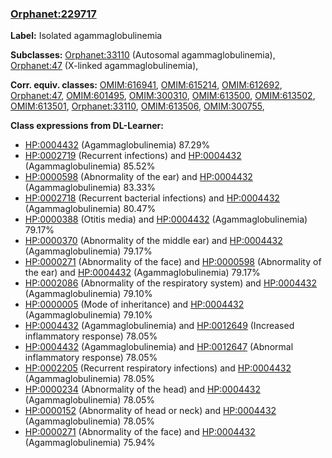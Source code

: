 
### [Orphanet:229717](http://www.orpha.net/ORDO/Orphanet_229717)
**Label:** Isolated agammaglobulinemia

**Subclasses:** [Orphanet:33110](http://www.orpha.net/ORDO/Orphanet_33110) (Autosomal agammaglobulinemia), [Orphanet:47](http://www.orpha.net/ORDO/Orphanet_47) (X-linked agammaglobulinemia), 

**Corr. equiv. classes:** [OMIM:616941](http://purl.obolibrary.org/obo/OMIM_616941), [OMIM:615214](http://purl.obolibrary.org/obo/OMIM_615214), [OMIM:612692](http://purl.obolibrary.org/obo/OMIM_612692), [Orphanet:47](http://www.orpha.net/ORDO/Orphanet_47), [OMIM:601495](http://purl.obolibrary.org/obo/OMIM_601495), [OMIM:300310](http://purl.obolibrary.org/obo/OMIM_300310), [OMIM:613500](http://purl.obolibrary.org/obo/OMIM_613500), [OMIM:613502](http://purl.obolibrary.org/obo/OMIM_613502), [OMIM:613501](http://purl.obolibrary.org/obo/OMIM_613501), [Orphanet:33110](http://www.orpha.net/ORDO/Orphanet_33110), [OMIM:613506](http://purl.obolibrary.org/obo/OMIM_613506), [OMIM:300755](http://purl.obolibrary.org/obo/OMIM_300755), 

**Class expressions from DL-Learner:**

- [HP:0004432](http://purl.obolibrary.org/obo/HP_0004432) (Agammaglobulinemia) 87.29%
- [HP:0002719](http://purl.obolibrary.org/obo/HP_0002719) (Recurrent infections) and [HP:0004432](http://purl.obolibrary.org/obo/HP_0004432) (Agammaglobulinemia) 85.52%
- [HP:0000598](http://purl.obolibrary.org/obo/HP_0000598) (Abnormality of the ear) and [HP:0004432](http://purl.obolibrary.org/obo/HP_0004432) (Agammaglobulinemia) 83.33%
- [HP:0002718](http://purl.obolibrary.org/obo/HP_0002718) (Recurrent bacterial infections) and [HP:0004432](http://purl.obolibrary.org/obo/HP_0004432) (Agammaglobulinemia) 80.47%
- [HP:0000388](http://purl.obolibrary.org/obo/HP_0000388) (Otitis media) and [HP:0004432](http://purl.obolibrary.org/obo/HP_0004432) (Agammaglobulinemia) 79.17%
- [HP:0000370](http://purl.obolibrary.org/obo/HP_0000370) (Abnormality of the middle ear) and [HP:0004432](http://purl.obolibrary.org/obo/HP_0004432) (Agammaglobulinemia) 79.17%
- [HP:0000271](http://purl.obolibrary.org/obo/HP_0000271) (Abnormality of the face) and [HP:0000598](http://purl.obolibrary.org/obo/HP_0000598) (Abnormality of the ear) and [HP:0004432](http://purl.obolibrary.org/obo/HP_0004432) (Agammaglobulinemia) 79.17%
- [HP:0002086](http://purl.obolibrary.org/obo/HP_0002086) (Abnormality of the respiratory system) and [HP:0004432](http://purl.obolibrary.org/obo/HP_0004432) (Agammaglobulinemia) 79.10%
- [HP:0000005](http://purl.obolibrary.org/obo/HP_0000005) (Mode of inheritance) and [HP:0004432](http://purl.obolibrary.org/obo/HP_0004432) (Agammaglobulinemia) 79.10%
- [HP:0004432](http://purl.obolibrary.org/obo/HP_0004432) (Agammaglobulinemia) and [HP:0012649](http://purl.obolibrary.org/obo/HP_0012649) (Increased inflammatory response) 78.05%
- [HP:0004432](http://purl.obolibrary.org/obo/HP_0004432) (Agammaglobulinemia) and [HP:0012647](http://purl.obolibrary.org/obo/HP_0012647) (Abnormal inflammatory response) 78.05%
- [HP:0002205](http://purl.obolibrary.org/obo/HP_0002205) (Recurrent respiratory infections) and [HP:0004432](http://purl.obolibrary.org/obo/HP_0004432) (Agammaglobulinemia) 78.05%
- [HP:0000234](http://purl.obolibrary.org/obo/HP_0000234) (Abnormality of the head) and [HP:0004432](http://purl.obolibrary.org/obo/HP_0004432) (Agammaglobulinemia) 78.05%
- [HP:0000152](http://purl.obolibrary.org/obo/HP_0000152) (Abnormality of head or neck) and [HP:0004432](http://purl.obolibrary.org/obo/HP_0004432) (Agammaglobulinemia) 78.05%
- [HP:0000271](http://purl.obolibrary.org/obo/HP_0000271) (Abnormality of the face) and [HP:0004432](http://purl.obolibrary.org/obo/HP_0004432) (Agammaglobulinemia) 75.94%


